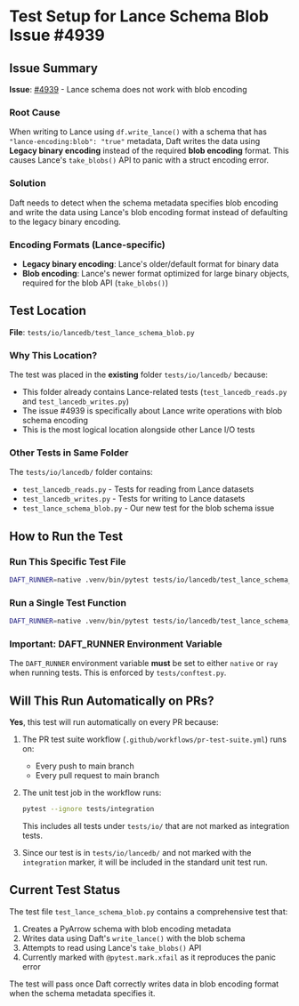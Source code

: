 # Test Setup for Lance Schema Blob Issue #4939

## Issue Summary

**Issue**: [#4939](https://github.com/Eventual-Inc/Daft/issues/4939) - Lance schema does not work with blob encoding

### Root Cause
When writing to Lance using `df.write_lance()` with a schema that has `"lance-encoding:blob": "true"` metadata, Daft writes the data using **Legacy binary encoding** instead of the required **blob encoding** format. This causes Lance's `take_blobs()` API to panic with a struct encoding error.

### Solution
Daft needs to detect when the schema metadata specifies blob encoding and write the data using Lance's blob encoding format instead of defaulting to the legacy binary encoding.

### Encoding Formats (Lance-specific)
- **Legacy binary encoding**: Lance's older/default format for binary data
- **Blob encoding**: Lance's newer format optimized for large binary objects, required for the blob API (`take_blobs()`)

## Test Location

**File**: `tests/io/lancedb/test_lance_schema_blob.py`

### Why This Location?

The test was placed in the **existing** folder `tests/io/lancedb/` because:
- This folder already contains Lance-related tests (`test_lancedb_reads.py` and `test_lancedb_writes.py`)
- The issue #4939 is specifically about Lance write operations with blob schema encoding
- This is the most logical location alongside other Lance I/O tests

### Other Tests in Same Folder

The `tests/io/lancedb/` folder contains:
- `test_lancedb_reads.py` - Tests for reading from Lance datasets
- `test_lancedb_writes.py` - Tests for writing to Lance datasets
- `test_lance_schema_blob.py` - Our new test for the blob schema issue

## How to Run the Test

### Run This Specific Test File
```bash
DAFT_RUNNER=native .venv/bin/pytest tests/io/lancedb/test_lance_schema_blob.py -v
```

### Run a Single Test Function
```bash
DAFT_RUNNER=native .venv/bin/pytest tests/io/lancedb/test_lance_schema_blob.py::test_lance_schema_blob_encoding -v
```

### Important: DAFT_RUNNER Environment Variable
The `DAFT_RUNNER` environment variable **must** be set to either `native` or `ray` when running tests. This is enforced by `tests/conftest.py`.

## Will This Run Automatically on PRs?

**Yes**, this test will run automatically on every PR because:

1. The PR test suite workflow (`.github/workflows/pr-test-suite.yml`) runs on:
   - Every push to main branch
   - Every pull request to main branch

2. The unit test job in the workflow runs:
   ```bash
   pytest --ignore tests/integration
   ```
   This includes all tests under `tests/io/` that are not marked as integration tests.

3. Since our test is in `tests/io/lancedb/` and not marked with the `integration` marker, it will be included in the standard unit test run.

## Current Test Status

The test file `test_lance_schema_blob.py` contains a comprehensive test that:
1. Creates a PyArrow schema with blob encoding metadata
2. Writes data using Daft's `write_lance()` with the blob schema
3. Attempts to read using Lance's `take_blobs()` API
4. Currently marked with `@pytest.mark.xfail` as it reproduces the panic error

The test will pass once Daft correctly writes data in blob encoding format when the schema metadata specifies it.
